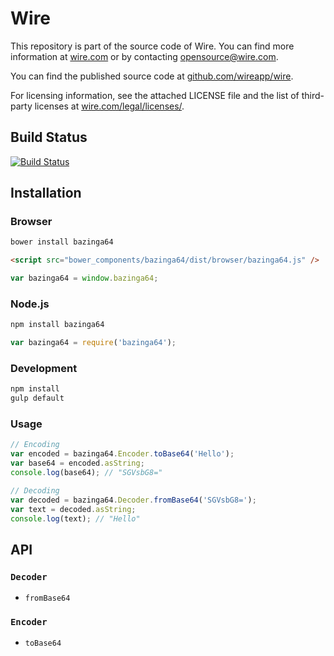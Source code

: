 # Wire

This repository is part of the source code of Wire. You can find more information at [wire.com](https://wire.com) or by contacting opensource@wire.com.

You can find the published source code at [github.com/wireapp/wire](https://github.com/wireapp/wire).

For licensing information, see the attached LICENSE file and the list of third-party licenses at [wire.com/legal/licenses/](https://wire.com/legal/licenses/).

## Build Status

[![Build Status](https://travis-ci.org/wireapp/bazinga64.svg?branch=master)](https://travis-ci.org/wireapp/bazinga64)

## Installation

### Browser

```bash
bower install bazinga64
```

```html
<script src="bower_components/bazinga64/dist/browser/bazinga64.js" />
```

```javascript
var bazinga64 = window.bazinga64;
```

### Node.js

```bash
npm install bazinga64
```

```javascript
var bazinga64 = require('bazinga64');
```

### Development

```bash
npm install
gulp default
```

### Usage

```javascript
// Encoding
var encoded = bazinga64.Encoder.toBase64('Hello');
var base64 = encoded.asString;
console.log(base64); // "SGVsbG8="

// Decoding
var decoded = bazinga64.Decoder.fromBase64('SGVsbG8=');
var text = decoded.asString;
console.log(text); // "Hello"
```

## API

### `Decoder`

- `fromBase64`

### `Encoder`

- `toBase64`
